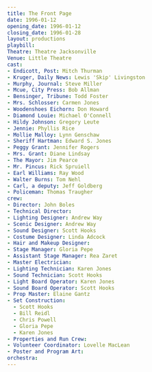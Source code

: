```yaml
---
title: The Front Page
date: 1996-01-12
opening_date: 1996-01-12
closing_date: 1996-01-28
layout: productions
playbill:
Theatre: Theatre Jacksonville
Venue: Little Theatre
cast:
- Endicott, Post: Mitch Thurman
- Kruger, Daily News: Lewis 'Skip' Livingston
- Murphy, Journal: Steve Miller
- Mcue, City Press: Bob Allman
- Bensinger, Tribune: Todd Foster
- Mrs. Schlosser: Carmen Jones
- Woodenshoes Eichorn: Don Howard
- Diamond Louie: Michael O'Connell
- Hildy Johnson: Gregory Leute
- Jennie: Phyllis Rice
- Mollie Malloy: Lynn Genschaw
- Sheriff Hartman: Edward S. Jones
- Peggy Grant: Jennifer Rogers
- Mrs. Grant: Diane Lindsay
- The Mayor: Jim Pearce
- Mr. Pincus: Rick Spruiell
- Earl Williams: Ray Wood
- Walter Burns: Tom Nehl
- Carl, a deputy: Jeff Goldberg
- Policeman: Thomas Traugher
crew:
- Director: John Boles
- Technical Director:
- Lighting Designer: Andrew Way
- Scenic Designer: Andrew Way
- Sound Designer: Scott Hooks
- Costume Designer: Linda Adcock
- Hair and Makeup Designer:
- Stage Manager: Gloria Pepe
- Assistant Stage Manager: Rea Zaret
- Master Electrician:
- Lighting Technician: Karen Jones
- Sound Technician: Scott Hooks
- Light Board Operator: Karen Jones
- Sound Board Operator: Scott Hooks
- Prop Master: Elaine Gantz
- Set Construction:
  - Scott Hooks
  - Bill Reidl
  - Chris Powell
  - Gloria Pepe
  - Karen Jones
- Properties and Run Crew:
- Volunteer Coordinator: Lovelle MacLean
- Poster and Program Art:
orchestra:
---
```

